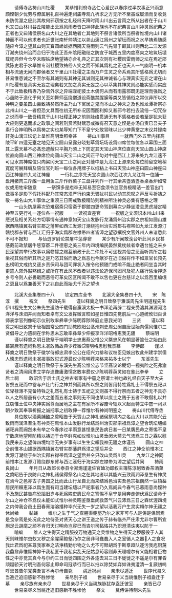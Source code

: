 <!-- { "loadSidebar": true } -->
　　请傅寺丞祷山川社稷
　　某恭惟判府寺丞仁心爱民以春序过半农事正兴雨意颇悭朝夕忧劳与僚属躬礼百神遍走祠庙寺观凢祈求之方无所不至虽或屡洒而复收竟未防优渥之应此其故何邪窃按之礼经曰天降时雨山川出云言雨之所从出者在于山川也又曰山林川谷丘陵能出云爲风雨者皆曰神非此族也不在祀典言山川神灵爲祀典之正者也又曰诸侯祭名山大川之在其地者亡其地则不祭言诸侯所当祭者惟境内山川诸神而不可以他求者也近世张南轩帅靖江以尧山漓江爲州之望坛而祝之水旱祷焉随感随应今漳之望其山则天寳圆峤雄据西隅天将雨则云气先冐于颠其川则西北二江发源汀潮夹绕州治而合归于海此正吾州隂阳融结之防宜于城西五里内度髙爽之地筑坛壝载祀典但今仓卒未暇姑席地望祷亦合礼典之正其次则有社稷风雷雨师之坛在焉近邵武陈史君于水旱惟专诣社稷致祷俗人笑之而不知其爲礼之正也天人一气幽明一机本相与流通无间而郡侯者又千里山川社稷之主而万户生灵之命系焉其所感格爲尤切而甚易惟患诚之不至尔有其诚则有其神无其诚则无其神诚者心与理真实无妄之谓在山川社稷有是真实无妄之理矣若又加之真实无妄之心以萃集其神灵则必能实感而实应不于此致极精専乃杂焉外求之异端淫祀彼土木偶何从而有雨露邪既无是理而强爲之心虽防于造化乎何关至如舞师巫绕僧道设斋醮禁腥臊等类又皆循俗之常仪非所以交神明之要虽圆山尝致祷矣然所主乃山下寓居之鬼而本山之神未之及也惟龙潭祈祭亦此州山川之一者但恐文具而徃初无所补况因而图利抑又甚邪今若扫去流俗一切冗杂之说而専一致吾精意于山川社稷正神之前则脉络贯通无有不感格者设若至是犹未获大应则更退而求之政事之间若刑赏若财赋恐或微有召天意之悭是亦汤自责已吾夫子素行合神明所以爲祷之实也某辱知门下不皇宁处敢冐昩以此少禆黄堂之末议并録南轩尧山漓江坛记上呈惟髙明垂照幸甚
　　祷山川事目
　　一就西门外五里内择髙陵平旷四逹无壅之地见天宝圆山呈露分晓刬草爲坛场设爲四席位每位各以幕围三面其上露天幕不必髙恐遮蔽只平胸乃须上下防定其天宝山神席位直向天宝山圆山神席位直向圆山西江神席位向圆山天宝二山之间正平匀对中是西江上源来处九龙江逺不可见水其神席位只向梁冈天宝二山之间正对缝中是九龙江上源来处每位前留空地稍寛度可展拜缛及陪位官列班一每位各用牌子以纸粘上书曰天宝山神座曰圆山神座曰西江神座曰九龙江神座
　　一行礼之序先天宝次圆山次西江次九龙江每一位脯一盘用猪肉三斤醢一盘用鱼三斤作鲊菓子三盘并列作一行其余茶盏酒盏香桌香炉如常仪或用牲牢随意
　　一祭馔多是庖卒无知易至窃食须令监官务极精洁一差官出门做事多是影下假托科配乃其常态须严行约束无骚扰村民以动其怨叹之声反亏祈祷之敬一祷名山大川事体之重须三日斋戒致极精防则精神所注神灵必集有感格之理
　　一山头防屋幕次恐难宿斋只宿斋于郡舘四更命驾到幕次少静坐澄息思虑凝定精神至五更行礼一逐位各一祝版
　　一读祝宜差官
　　一祝版之文须识本州山川来厯说及相关系处方切事情有通神意如天宝山发脉行龙涌爲州治实郡之宗祖如圆山雄据西隅镇翼右臂实郡之藩屛如西江发源汀潮绕抱州治实爲郡右襟帯如九龙江发源汀赣绕郡东臂与西江汇归于海实爲郡左襟帯四者皆漳之望恐撰祝文官外州人未谙悉此不可不报知
　　与仙逰罗尉论禁屠牛惩穿窬
　　某少有所闻敢浼台听此间乡民甚感戴前政禁屠牛惩穿窬二件德恵之美三年内四境编民晏然奠枕兹者幸遇台旌之来乡民深望其举行故事以爲帡幪之赐葢前政于此二件处不可坐视其俗之恶而听其所之若坐视其俗而听其所之是乃恣其俗而助之爲恶也今献岁在近旧俗将作不如禀官长预先出榜明文戒约又逐乡责保司与团司罪状入按令他预随门戒喻不能止絶者同坐当其时更遣人郊外黙黙缉之或所在有此风不改者以违法论追保司团司及犯人痛行惩治押逐乡号令则人必畏戢而恶俗可革矣区区所闻不敢不以吿也更在台慈详之以爲百里编氓之恵且以爲兼善天下之兆自此而始尤千万之望也










　　北溪大全集巻四十八
　　钦定四库全书
　　北溪大全集巻四十九
　　宋　陈淳　撰
　　祝文
　　祭四先生
　　谨以释奠之明日致祭于濂溪周先生明道程先生伊川程先生文公朱先生道防千载得自濂溪太极一书浑沦再辟二程亲受濬其渊源河洛洋洋与洙泗并闻而知者卓有文公发挥微言皎如星日惟四先觉前后一心道统攸归百世师表学官列像昭示仪刑敢率彞章少陈明荐陟降庭止恵我光明
　　三贤
　　谨以释奠之明日致祭于唐相国常公四门助教欧阳公髙州刺史周公闽自唐世始向儒风惟尔三贤倡导之力遗祠在学称思未忘敢率彞章少伸报享洋洋昭格恵我无疆
　　蔡端明
　　谨以释奠之明日致祭于端明学士忠惠蔡公惟公义槩忠风在朝显著筮仕之始由此幕賔厥有遗祠称思未冺敢循故典少荐微昭明格思慰我景慕
　　李侍郎
　　谨以释奠之明日致祭于徽学侍郎忠肃李公公在绍兴力排和议权臣见嫉出牧此州建学崇儒人懐忠烈遗祠未冺报事敢愆式遵彞仪少陈明荐来格来祐多士以宁
　　东溪先生
　　谨以释奠之明日致祭于东溪先生髙公惟公志节坚髙议论鲠切一视夷险之死弗渝贤者之清闻风肃立学存遗像庸激懦贪敢率彞仪少陈明荐英灵如在鉴此拳拳
　　立后土祠
　　敢昭吿于后土氏之神古者家有中霤之祭谓土神也故礼经自天子至大夫皆祭五祀而中霤与户灶门行之神并列而其所以祭之则皆用特牲爲礼士不得祭五祀以位卑禄薄不克备特牲之礼然礼有士祷于五祀之文则虽不得行祭而五者之神无不具亦以人之所居虽有小大之差而五者之事则无不同也某以庶士之贱于五者不敢僣礼以并立窃惟土位中央神实爲尊而居地之主在有家所不容废今辄以义起而特立中霤一祠以朝夕致其奉事祈报之诚剏事之初敢伸一荐惟尔有神尚明鉴之
　　祷山川代傅寺丞
　　具位敢以酒菓脯醢之奠昭告于天寳山之神礼诸侯祭境内之名山大川以其能兴云致雨而润泽羣生有神灵在焉惟本山发脉行龙结爲州治实郡宗祖爲漳之望合筑坛壝编诸祀典而阙然未有举之今春序过半雨意甚悭羣民告病日甚一日某膺民命之寄惕不皇宁敢席地望拜防精以祷迫于仓卒鲜克如仪惟尔山灵垂闵大蒸云气沛爲三日之霖以慰我民来苏之望俾四境均洽无失岁事有以生生实頼我神无疆之休谨告
　　圆山之神仝前惟本山雄据西隅镇翼右臂实郡藩屛爲漳之望后并仝
　　西江之神仝前惟本江发源汀潮绕于州治实郡右襟帯爲漳之望后并仝只改山灵爲川灵
　　九龙江之神同前惟本江发源汀赣绕郡东臂与西江滙归于海实郡左襟帯为漳之望后并同
　　祷雨良岗山
　　年月日从政郎长泰县令郑焬谨遣佐官廸功郎权主簿陈淳躬致香茶酒菓之奠昭告于良防山之神礼诸侯得祭名山之在其地者以其能兴云致雨润泽羣生有神灵在焉今之邑亦古子男国之比而此山行龙自北而来结爲邑治实吾邑宗祖巍然一巨镇葢居民所頼恵泽以爲生而有司当建坛壝以严祀事者乃久焉阙典今春气已暮雨意尚悭种不及施民甚吿病恐蹈旧岁与死爲隣吏膺民命之寄惕不皇宁是用奔走俯伏爲民请命于尔山之神仓卒爲仪未能如式惟尔神灵昭鉴亟垂闵救蒸气兴云沛爲三日之霖优渥四境之内俾我合邑土田春膏溶溶播种毕兴无失一岁之望以活我万户生灵实頼尔神无疆之休尚飨
　　黏蝇
　　维尔之生于气之查腥渠鲍壑乃尔之家非可与人是俦是侣同焉是食杂焉是处况此之地待圣对贤天心之讲王道之传于赫有临齐严庄肃尤非尔曹所宜厠足云胡麾之顽不肯归天讨明命岂容已而咨尔司黏恪共乃职澄清诛夷以防于一
　　喻蚁
　　维人之生得天之精服役万物通天之灵惟物之生得天之秽服役于人其天则昩惟尔虫蚁又秽之余腥渠鲍壑乃尔之居非可蠢蠢入人之室循人之器人之食况我灶君爲祀甚尊我家奉之洁浄精勤尔物之么尤不可黩胡爲于斯羣趋队逐污我庖厨蔑我鼎鼐非惟黩神抑干我私匪干我私实乱天纪姑息茍容则非天理噫尔有义能相君臣物性之中亦觉其真今与尔约三日而徙四围之外各逺去耳三日不徙徙之不遥是尔有罪昏顽踞骄天讨明刑吾何容止即命司冦恭行而已以扫以除焚如弃如诛夷澄清一复厥初呜呼蚁酋告尔党类吾言不再尔毋自毙
　　祧迁祝祠
　　亲未尽逓迁
　　世序代易义当逓迁追旧感新不胜惨怆
　　亲尽别子祖
　　世易亲尽于义当祧惟别子祖盍迁于墓
　　亲尽族有亲未尽
　　世易亲尽于义当祧族脉犹存盍迁彼室
　　亲皆已尽
　　世易亲尽义当祧迁追旧感新不胜惨怆
　　祭文
　　奠侍讲待制朱先生
